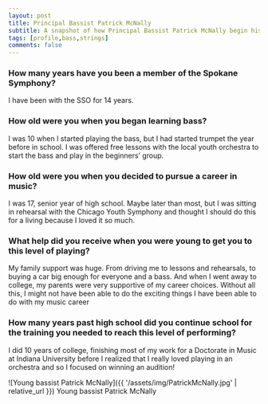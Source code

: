 ```yaml
---
layout: post
title: Principal Bassist Patrick McNally
subtitle: A snapshot of how Principal Bassist Patrick McNally begin his professional music career
tags: [profile,bass,strings]
comments: false
---
```


### How many years have you been a member of the Spokane Symphony?

I have been with the SSO for 14 years.

### How old were you when you began learning bass?

I was 10 when I started playing the bass, but I had started trumpet the year
before in school.  I was offered free lessons with the local youth orchestra to
start the bass and play in the beginners’ group. 

### How old were you when you decided to pursue a career in music?

I was 17, senior year of high school.  Maybe later than most, but I was sitting
in rehearsal with the Chicago Youth Symphony and thought I should do this for a
living because I loved it so much. 

### What help did you receive when you were young to get you to this level of playing?

My family support was huge. From driving me to lessons and rehearsals, to
buying a car big enough for everyone and a bass. And when I went away to
college, my parents were very supportive of my career choices. Without all
this, I might not have been able to do the exciting things I have been able to
do with my music career

### How many years past high school did you continue school for the training you needed to reach this level of performing?

I did 10 years of college, finishing most of my work for a Doctorate in Music
at Indiana University before I realized that I really loved playing in an
orchestra and so I focused on winning an audition!

![Young bassist Patrick McNally]({{ '/assets/img/PatrickMcNally.jpg' | relative_url }})
Young bassist Patrick McNally
